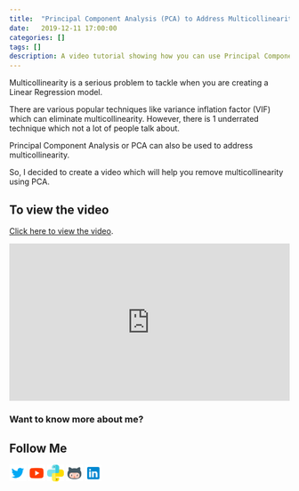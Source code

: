 ```yaml
---
title:  "Principal Component Analysis (PCA) to Address Multicollinearity"
date:   2019-12-11 17:00:00
categories: []
tags: []
description: A video tutorial showing how you can use Principal Component Analysis (PCA) to remove Multicollinearity from your dataset.
---
```


Multicollinearity is a serious problem to tackle when you are creating a Linear Regression model.

There are various popular techniques like variance inflation factor (VIF) which can eliminate multicollinearity. However, there is 1 underrated technique which not a lot of people talk about.

Principal Component Analysis or PCA can also be used to address multicollinearity.

So, I decided to create a video which will help you remove multicollinearity using PCA.

## To view the video

<p> <a href="https://www.youtube.com/watch?v=7A6vukBvooE">Click here to view the video</a>.</p>

<div style="position: relative; padding-bottom: 56.25%; height: 0; overflow: hidden;">
  <iframe src="https://www.youtube.com/embed/7A6vukBvooE" style="position: absolute; top: 0; left: 0; width: 100%; height: 100%; border:0;" allowfullscreen title="YouTube Video"></iframe>
</div>

### Want to know more about me?
## Follow Me
<a href="https://twitter.com/_bhaveshbhatt" target="_blank"><img class="ai-subscribed-social-icon" src="/assets/images/tw.png" width="30"></a>
<a href="https://www.youtube.com/bhaveshbhatt8791/" target="_blank"><img class="ai-subscribed-social-icon" src="/assets/images/ytb.png" width="30"></a>
<a href="https://www.youtube.com/PythonTricks/" target="_blank"><img class="ai-subscribed-social-icon" src="/assets/images/python_logo.png" width="30"></a>
<a href="https://github.com/bhattbhavesh91" target="_blank"><img class="ai-subscribed-social-icon" src="/assets/images/gthb.png" width="30"></a>
<a href="https://www.linkedin.com/in/bhattbhavesh91/" target="_blank"><img class="ai-subscribed-social-icon" src="/assets/images/lnkdn.png" width="30"></a>
